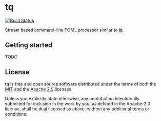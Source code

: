 # tq

[![Build Status][s1]][cc]

[s1]: https://circleci.com/gh/ebkalderon/tq.svg?style=shield
[cc]: https://circleci.com/gh/ebkalderon/tq

Stream based command-line TOML processor similar to [jq].

[jq]: https://stedolan.github.io/jq/

## Getting started

TODO

## License

tq is free and open source software distributed under the terms of both the
[MIT](LICENSE-MIT) and the [Apache 2.0](LICENSE-APACHE) licenses.

Unless you explicitly state otherwise, any contribution intentionally submitted
for inclusion in the work by you, as defined in the Apache-2.0 license, shall be
dual licensed as above, without any additional terms or conditions.
